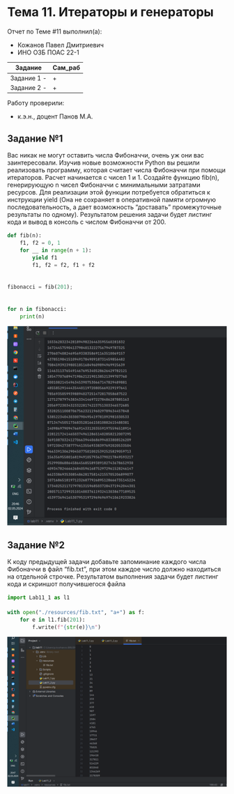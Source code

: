 # Тема 11. Итераторы и генераторы
Отчет по Теме #11 выполнил(а):
- Кожанов Павел Дмитриевич
- ИНО ОЗБ ПОАС 22-1

| Задание       | Сам_раб |
| ------------- | ------- |
| Задание 1  -  | +       |
| Задание 2  -  | +       |


Работу проверили:
- к.э.н., доцент Панов М.А.

## Задание №1
Вас никак не могут оставить числа Фибоначчи, очень уж они вас заинтересовали. Изучив новые возможности Python вы решили реализовать программу, которая считает числа Фибоначчи при помощи итераторов. Расчет начинается с чисел 1 и 1. Создайте функцию fib(n), генерирующую n чисел Фибоначчи с минимальными затратами ресурсов. Для реализации этой функции потребуется обратиться к инструкции yield (Она не сохраняет в оперативной памяти огромную последовательность, а дает возможность “доставать” промежуточные результаты по одному). Результатом решения задачи будет листинг кода и вывод в консоль с числом Фибоначчи от 200.
```python
def fib(n):
    f1, f2 = 0, 1
    for __ in range(n + 1):
        yield f1
        f1, f2 = f2, f1 + f2


fibonacci = fib(201);


for n in fibonacci:
    print(n)
```
![Результат](https://github.com/PavelWhiteTiger/USUE/blob/lab11/pic/t1.png)

## Задание №2
К коду предыдущей задачи добавьте запоминание каждого числа Фибоначчи в файл “fib.txt”, при этом каждое число должно находиться на отдельной строчке. Результатом выполнения задачи будет листинг кода и скриншот получившегося файла
```python
import Lab11_1 as l1

with open("./resources/fib.txt", "a+") as f:
    for e in l1.fib(201):
        f.write(f"{str(e)}\n")

```
![Результат](https://github.com/PavelWhiteTiger/USUE/blob/lab11/pic/t2.png)

